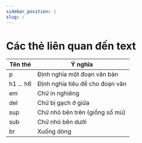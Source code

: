 ```yaml
---
sidebar_position: 1
slug: /
---
```


# Các thẻ liên quan đến text

| Tên thẻ   | Ý nghĩa                         |
| --------- | ------------------------------- |
| p         | Định nghĩa một đoạn văn bản     |
| h1 ... h6 | Định nghĩa tiêu đề cho đoạn văn |
| em        | Chữ in nghiêng                  |
| del       | Chữ bị gạch ở giữa              |
| sup       | Chữ nhỏ bên trên (giống số mũ)  |
| sub       | Chữ nhỏ bên dưới                |
| br        | Xuống dòng                      |
